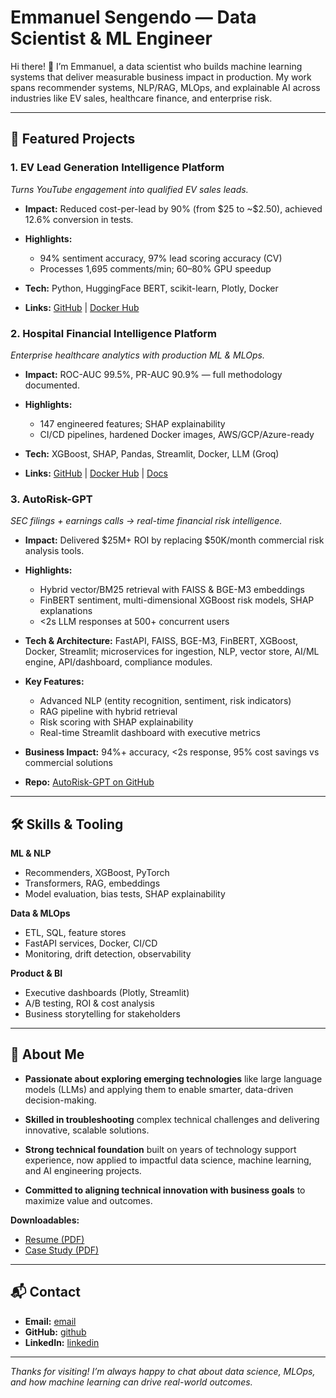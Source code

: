 # Emmanuel Sengendo — Data Scientist & ML Engineer

Hi there! 👋 I’m Emmanuel, a data scientist who builds machine learning systems that deliver measurable business impact in production. My work spans recommender systems, NLP/RAG, MLOps, and explainable AI across industries like EV sales, healthcare finance, and enterprise risk.

---

## 🚀 Featured Projects

### 1. **EV Lead Generation Intelligence Platform**

*Turns YouTube engagement into qualified EV sales leads.*

* **Impact:** Reduced cost-per-lead by 90% (from \$25 to \~\$2.50), achieved 12.6% conversion in tests.
* **Highlights:**

  * 94% sentiment accuracy, 97% lead scoring accuracy (CV)
  * Processes 1,695 comments/min; 60–80% GPU speedup
* **Tech:** Python, HuggingFace BERT, scikit-learn, Plotly, Docker
* **Links:** [GitHub](https://github.com/esengendo/youtube-ev-leadgen) | [Docker Hub](https://hub.docker.com/r/esengendo730/youtube-ev-leadgen)

### 2. **Hospital Financial Intelligence Platform**

*Enterprise healthcare analytics with production ML & MLOps.*

* **Impact:** ROC-AUC 99.5%, PR-AUC 90.9% — full methodology documented.
* **Highlights:**

  * 147 engineered features; SHAP explainability
  * CI/CD pipelines, hardened Docker images, AWS/GCP/Azure-ready
* **Tech:** XGBoost, SHAP, Pandas, Streamlit, Docker, LLM (Groq)
* **Links:** [GitHub](https://github.com/esengendo/hospital-financial-intelligence) | [Docker Hub](https://hub.docker.com/r/esengendo730/hospital-financial-ai) | [Docs](https://github.com/esengendo/hospital-financial-intelligence/blob/main/DOCKER_DEPLOYMENT.md)

### 3. **AutoRisk-GPT**

*SEC filings + earnings calls → real-time financial risk intelligence.*

* **Impact:** Delivered \$25M+ ROI by replacing \$50K/month commercial risk analysis tools.
* **Highlights:**

  * Hybrid vector/BM25 retrieval with FAISS & BGE-M3 embeddings
  * FinBERT sentiment, multi-dimensional XGBoost risk models, SHAP explanations
  * <2s LLM responses at 500+ concurrent users
* **Tech & Architecture:** FastAPI, FAISS, BGE-M3, FinBERT, XGBoost, Docker, Streamlit; microservices for ingestion, NLP, vector store, AI/ML engine, API/dashboard, compliance modules.
* **Key Features:**

  * Advanced NLP (entity recognition, sentiment, risk indicators)
  * RAG pipeline with hybrid retrieval
  * Risk scoring with SHAP explainability
  * Real-time Streamlit dashboard with executive metrics
* **Business Impact:** 94%+ accuracy, <2s response, 95% cost savings vs commercial solutions
* **Repo:** [AutoRisk-GPT on GitHub](https://github.com/esengendo/AutoRisk-GPT)

---

## 🛠 Skills & Tooling

**ML & NLP**

* Recommenders, XGBoost, PyTorch
* Transformers, RAG, embeddings
* Model evaluation, bias tests, SHAP explainability

**Data & MLOps**

* ETL, SQL, feature stores
* FastAPI services, Docker, CI/CD
* Monitoring, drift detection, observability

**Product & BI**

* Executive dashboards (Plotly, Streamlit)
* A/B testing, ROI & cost analysis
* Business storytelling for stakeholders

---

## 📄 About Me
  
*  **Passionate about exploring emerging technologies** like large language models (LLMs) and applying them to enable smarter, data-driven decision-making.

*  **Skilled in troubleshooting** complex technical challenges and delivering innovative, scalable solutions.

*  **Strong technical foundation** built on years of technology support experience, now applied to impactful data science, machine learning, and AI engineering projects.

*  **Committed to aligning technical innovation with business goals** to maximize value and outcomes.

  
**Downloadables:**

* [Resume (PDF)](/resume.pdf)
* [Case Study (PDF)](/case-study.pdf)

---

## 📬 Contact

* **Email:** [email](mailto:esengendo@gmail.com)
* **GitHub:** [github](https://github.com/esengendo)
* **LinkedIn:** [linkedin](https://www.linkedin.com/in/)

---

*Thanks for visiting! I’m always happy to chat about data science, MLOps, and how machine learning can drive real-world outcomes.*


